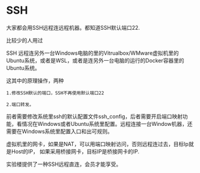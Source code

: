 SSH
=======

大家都会用SSH远程连远程机器。都知道SSH默认端口22.

比较少的人用过

SSH 远程连另外一台Windows电脑的里的Vitrualbox/WMware虚拟机里的Ubuntu系统，或者是WSL，或者是连另外一台电脑的运行的Docker容器里的Ubuntu系统。

这其中的原理操作，两种
	
	1.修改SSH默认的端口，SSH不再使用默认端口22

	2.端口转发。

前者需要修改系统里ssh的默认配置文件ssh_config，后者需要开启端口映射功能，看情况在Windows或者Ubuntu系统里配置。远程连接一台Window机器，还需要在Windows系统里配置入口和出可规则。



虚拟机里的网卡，如果是NAT，可以用端口映射访问，否则远程连过去，目标Ip就是Host的IP， 如果采用桥接网卡，目标IP是桥接网卡的IP.



实验楼提供了一种SSH远程直连，会员才能享受。
